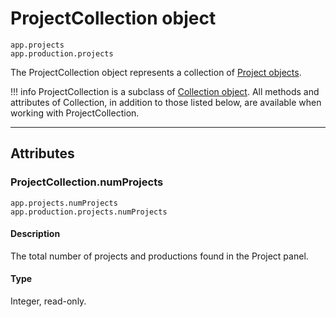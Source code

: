 # ProjectCollection object

`app.projects`
<br/>
`app.production.projects`
<br/>

The ProjectCollection object represents a collection of [Project objects](../general/project.md).

!!! info
    ProjectCollection is a subclass of [Collection object](collection.md). All methods and attributes of Collection, in addition to those listed below, are available when working with ProjectCollection.

---

## Attributes

### ProjectCollection.numProjects

`app.projects.numProjects`
<br/>
`app.production.projects.numProjects`
<br/>

#### Description

The total number of projects and productions found in the Project panel.

#### Type

Integer, read-only.
